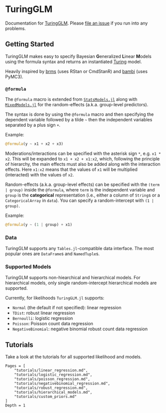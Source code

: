 # TuringGLM

Documentation for [TuringGLM](https://github.com/TuringLang/TuringGLM.jl).
Please [file an issue](https://github.com/TuringLang/TuringGLM.jl/issues/new)
if you run into any problems.

## Getting Started

TuringGLM makes easy to specify Bayesian **G**eneralized **L**inear **M**odels using the formula syntax and returns an instantiated [Turing](https://github.com/TuringLang/Turing.jl) model.

Heavily inspired by [brms](https://github.com/paul-buerkner/brms/) (uses RStan or CmdStanR) and [bambi](https://github.com/bambinos/bambi) (uses PyMC3).

### `@formula`

The `@formula` macro is extended from [`StatsModels.jl`](https://github.com/JuliaStats/StatsModels.jl) along with  [`MixedModels.jl`](https://github.com/JuliaStats/MixedModels.jl) for the random-effects (a.k.a. group-level predictors).

The syntax is done by using the `@formula` macro and then specifying the dependent variable followed by a tilde `~` then the independent variables separated by a plus sign `+`.

Example:

```julia
@formula(y ~ x1 + x2 + x3)
```

Moderations/interactions can be specified with the asterisk sign `*`, e.g. `x1 * x2`.
This will be expanded to `x1 + x2 + x1:x2`, which, following the principle of hierarchy,
the main effects must also be added along with the interaction effects. Here `x1:x2`
means that the values of `x1` will be multiplied (interacted) with the values of `x2`.

Random-effects (a.k.a. group-level effects) can be specified with the `(term | group)` inside
the `@formula`, where `term` is the independent variable and `group` is the **categorical**
representation (i.e., either a column of `String`s or a `CategoricalArray` in `data`).
You can specify a random-intercept with `(1 | group)`.

Example:

```julia
@formula(y ~ (1 | group) + x1)
```

### Data

TuringGLM supports any `Tables.jl`-compatible data interface.
The most popular ones are `DataFrame`s and `NamedTuple`s.

### Supported Models

TuringGLM supports non-hiearchical and hierarchical models.
For hierarchical models, only single random-intercept hierarchical models are supported.

Currently, for likelihoods `TuringGLM.jl` supports:

* `Normal` (the default if not specified): linear regression
* `TDist`: robust linear regression
* `Bernoulli`: logistic regression
* `Poisson`: Poisson count data regression
* `NegativeBinomial`: negative binomial robust count data regression

## Tutorials

Take a look at the tutorials for all supported likelihood and models.

```@contents
Pages = [
    "tutorials/linear_regression.md",
    "tutorials/logistic_regression.md",
    "tutorials/poisson_regression.md",
    "tutorials/negativebinomial_regression.md",
    "tutorials/robust_regression.md",
    "tutorials/hierarchical_models.md",
    "tutorials/custom_priors.md"
]
Depth = 1
```
